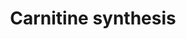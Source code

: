---
annotations:
- type: Pathway Ontology
  value: carnitine biosynthetic pathway
authors:
- ReactomeTeam
- DeSl
description: Carnitine is synthesized in four steps from trimethyllysine (generated
  in turn by the S-adenosyl-methionine-mediated methylation of lysine residues in
  proteins, followed by protein hydrolysis). The enzymes that catalyze the first three
  steps of carnitine synthesis, converting trimethyllysine to gamma-butyrobetaine,
  are widely distributed in human tissues. The enzyme that catalyzes the last reaction,
  converting gamma-butyrobetaine to carnitine, is found only in liver and kidney cells,
  and at very low levels in brain tissues. Other tissues that require carnitine, such
  as muscle, are dependent on transport systems that mediate its export from the liver
  and uptake by other tissues (Bremer 1983, Kerner and Hoppel 1998).  View original
  pathway at [http://www.reactome.org/PathwayBrowser/#DIAGRAM=71262 Reactome].
last-edited: 2021-01-25
organisms:
- Homo sapiens
redirect_from:
- /index.php/Pathway:WP4996
- /instance/WP4996
schema-jsonld:
- '@context': https://schema.org/
  '@id': https://wikipathways.github.io/pathways/WP4996.html
  '@type': Dataset
  creator:
    '@type': Organization
    name: WikiPathways
  description: Carnitine is synthesized in four steps from trimethyllysine (generated
    in turn by the S-adenosyl-methionine-mediated methylation of lysine residues in
    proteins, followed by protein hydrolysis). The enzymes that catalyze the first
    three steps of carnitine synthesis, converting trimethyllysine to gamma-butyrobetaine,
    are widely distributed in human tissues. The enzyme that catalyzes the last reaction,
    converting gamma-butyrobetaine to carnitine, is found only in liver and kidney
    cells, and at very low levels in brain tissues. Other tissues that require carnitine,
    such as muscle, are dependent on transport systems that mediate its export from
    the liver and uptake by other tissues (Bremer 1983, Kerner and Hoppel 1998).  View
    original pathway at [http://www.reactome.org/PathwayBrowser/#DIAGRAM=71262 Reactome].
  keywords:
  - O2
  - Gly
  - carnitine exporter
  - HTMLYS
  - dimer
  - 'AscH- '
  - CO2
  - 'ALDH9A1 '
  - SUCCA
  - TMLYS
  - 'PXLP-SHMT1 '
  - 2OG
  - BBOX1:AscH-:Fe2+
  - TMLHE:AscH-:Fe2+
  - H+
  - CAR
  - 'Fe2+ '
  - TEABL
  - 'BBOX1 '
  - ALDH9A1 tetramer
  - 'TMLHE '
  - H2O
  - NADH
  - TEABT
  - NAD+
  - SHMT1 tetramer
  license: CC0
  name: Carnitine synthesis
seo: CreativeWork
title: Carnitine synthesis
wpid: WP4996
---